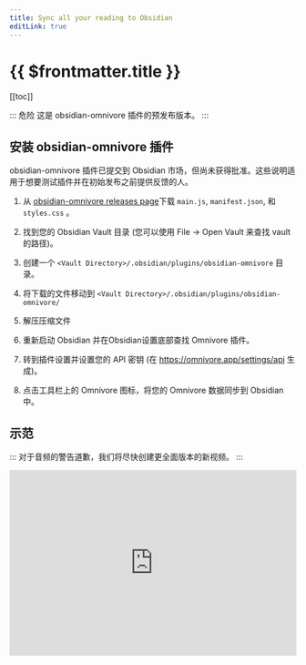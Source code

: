 ```yaml
---
title: Sync all your reading to Obsidian
editLink: true
---
```


# {{ $frontmatter.title }}

[[toc]]

::: 危险 这是 obsidian-omnivore 插件的预发布版本。
:::

## 安装 obsidian-omnivore 插件

obsidian-omnivore 插件已提交到 Obsidian 市场，但尚未获得批准。这些说明适用于想要测试插件并在初始发布之前提供反馈的人。

1. 从 [obsidian-omnivore releases page](https://github.com/omnivore-app/obsidian-omnivore/releases/tag/1.0.0)下载 `main.js`, `manifest.json`, 和 `styles.css` 。

2. 找到您的 Obsidian Vault 目录 (您可以使用 File -> Open Vault 来查找 vault 的路径)。

3. 创建一个 `<Vault Directory>/.obsidian/plugins/obsidian-omnivore` 目录。

4. 将下载的文件移动到 `<Vault Directory>/.obsidian/plugins/obsidian-omnivore/`

5. 解压压缩文件

6. 重新启动 Obsidian 并在Obsidian设置底部查找 Omnivore 插件。

7. 转到插件设置并设置您的 API 密钥 (在 <https://omnivore.app/settings/api> 生成)。

8. 点击工具栏上的 Omnivore 图标，将您的 Omnivore 数据同步到 Obsidian 中。

## 示范

::: 对于音频的警告道歉，我们将尽快创建更全面版本的新视频。
:::

<div style="position: relative; padding-bottom: 64.5933014354067%; height: 0;"><iframe src="https://www.loom.com/embed/013185f0b1454700a88cd4e8e55add55" frameborder="0" webkitallowfullscreen mozallowfullscreen allowfullscreen style="position: absolute; top: 0; left: 0; width: 100%; height: 100%;"></iframe></div>
